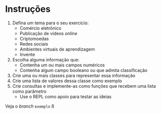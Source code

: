# Instruções

1. Defina um tema para o seu exercício:
    * Comércio eletrônico
    * Publicação de vídeos _online_
    * Criptomoedas
    * Redes sociais
    * Ambientes virtuais de aprendizagem
    * Invente
2. Escolha alguma informação que:
    * Contenha um ou mais campos numéricos
    * Contenha algum campo booleano ou que admita classificação
3. Crie uma ou mais classes para representar essa informação
4. Crie uma lista de valores dessa classe como exemplo
5. Crie consultas e implemente-as como funções que recebem uma lista como parâmetro
    * Use o REPL como apoio para testar as ideias
    
Veja o _branch_ `exemplo` 
ß
